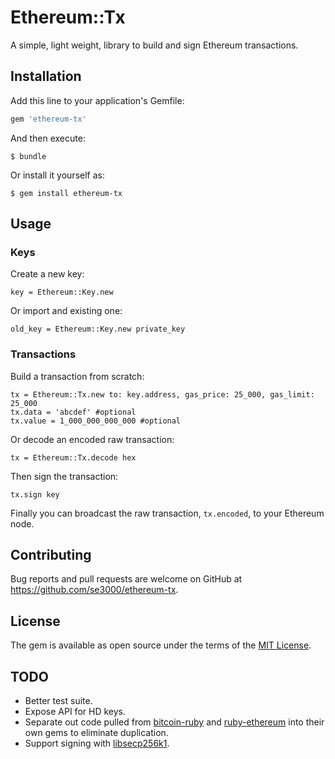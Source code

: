 # Ethereum::Tx

A simple, light weight, library to build and sign Ethereum transactions.

## Installation

Add this line to your application's Gemfile:

```ruby
gem 'ethereum-tx'
```

And then execute:

    $ bundle

Or install it yourself as:

    $ gem install ethereum-tx

## Usage

### Keys
Create a new key:
```
key = Ethereum::Key.new
```
Or import and existing one:
```
old_key = Ethereum::Key.new private_key
```

### Transactions

Build a transaction from scratch:
```
tx = Ethereum::Tx.new to: key.address, gas_price: 25_000, gas_limit: 25_000
tx.data = 'abcdef' #optional
tx.value = 1_000_000_000_000 #optional
```
Or decode an encoded raw transaction:
```
tx = Ethereum::Tx.decode hex
```

Then sign the transaction:
```
tx.sign key
```
Finally you can broadcast the raw transaction, `tx.encoded`, to your Ethereum node.


## Contributing

Bug reports and pull requests are welcome on GitHub at https://github.com/se3000/ethereum-tx.


## License

The gem is available as open source under the terms of the [MIT License](http://opensource.org/licenses/MIT).

## TODO
- Better test suite.
- Expose API for HD keys.
- Separate out code pulled from [bitcoin-ruby](https://github.com/lian/bitcoin-ruby) and [ruby-ethereum](github.com/janx/ruby-ethereum) into their own gems to eliminate duplication.
- Support signing with [libsecp256k1](https://github.com/bitcoin-core/secp256k1).

